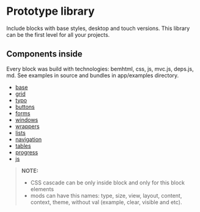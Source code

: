 # Prototype library

Include blocks with base styles, desktop and touch versions. This library can be the first level for all your projects.

## Components inside

Every block was build with technologies: bemhtml, css, js, mvc.js, deps.js, md. See examples in source and bundles
in app/examples directory.

- [base](https://github.com/verybigman/bem-protein/blob/master/app/blocks/base/base/base.en.md)
- [grid](https://github.com/verybigman/bem-protein/blob/master/app/blocks/grid/grid/grid.en.md)
- [typo](https://github.com/verybigman/bem-protein/blob/master/app/blocks/typo/typo/typo.en.md)
- [buttons](https://github.com/verybigman/bem-protein/blob/master/app/blocks/buttons/buttons/buttons.en.md)
- [forms](https://github.com/verybigman/bem-protein/blob/master/app/blocks/forms/forms/forms.en.md)
- [windows](https://github.com/verybigman/bem-protein/blob/master/app/blocks/windows/windows/windows.en.md)
- [wrappers](https://github.com/verybigman/bem-protein/blob/master/app/blocks/wrappers/wrappers/wrappers.en.md)
- [lists](https://github.com/verybigman/bem-protein/blob/master/app/blocks/lists/lists/lists.en.md)
- [navigation](https://github.com/verybigman/bem-protein/blob/master/app/blocks/navigation/navigation/navigation.en.md)
- [tables](https://github.com/verybigman/bem-protein/blob/master/app/blocks/tables/tables/tables.en.md)
- [progress](https://github.com/verybigman/bem-protein/blob/master/app/blocks/progress/progress/progress.en.md)
- [js](https://github.com/verybigman/bem-protein/blob/master/app/blocks/js/js/js.en.md)

> **NOTE:**
> - CSS cascade can be only inside block and only for this block elements
> - mods can have this names: type, size, view, layout, content, context, theme, without val (example, clear, visible and etc).